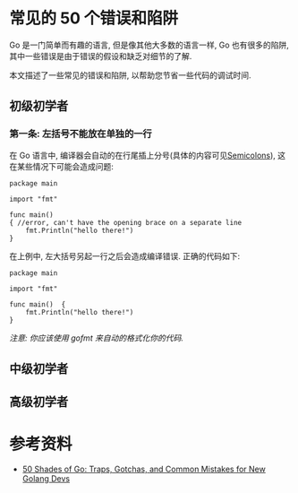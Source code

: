 # 常见的 50 个错误和陷阱 #

Go 是一门简单而有趣的语言, 但是像其他大多数的语言一样, Go 也有很多的陷阱, 其中一些错误是由于错误的假设和缺乏对细节的了解.

本文描述了一些常见的错误和陷阱, 以帮助您节省一些代码的调试时间.

## 初级初学者 ##

### 第一条: 左括号不能放在单独的一行 ###

在 Go 语言中, 编译器会自动的在行尾插上分号(具体的内容可见[Semicolons](https://tip.golang.org/ref/spec#Semicolons)), 这在某些情况下可能会造成问题:

```
package main

import "fmt"

func main()  
{ //error, can't have the opening brace on a separate line
    fmt.Println("hello there!")
}
```

在上例中, 左大括号另起一行之后会造成编译错误. 正确的代码如下:

```
package main

import "fmt"

func main()  {
    fmt.Println("hello there!")
}
```

*注意: 你应该使用 gofmt 来自动的格式化你的代码.*

## 中级初学者 ##

## 高级初学者 ##

# 参考资料 #

- [50 Shades of Go: Traps, Gotchas, and Common Mistakes for New Golang Devs](http://devs.cloudimmunity.com/gotchas-and-common-mistakes-in-go-golang/index.html)
